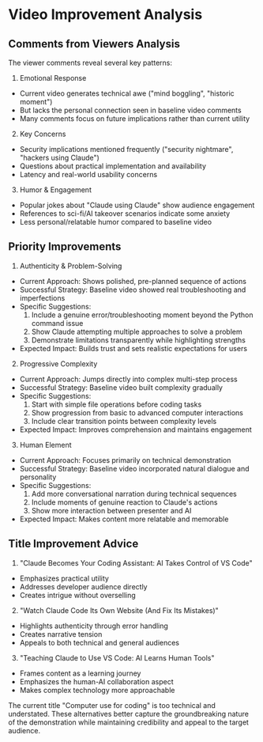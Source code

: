 # Video Improvement Analysis

## Comments from Viewers Analysis

The viewer comments reveal several key patterns:

1. Emotional Response
- Current video generates technical awe ("mind boggling", "historic moment")
- But lacks the personal connection seen in baseline video comments
- Many comments focus on future implications rather than current utility

2. Key Concerns
- Security implications mentioned frequently ("security nightmare", "hackers using Claude")
- Questions about practical implementation and availability
- Latency and real-world usability concerns

3. Humor & Engagement
- Popular jokes about "Claude using Claude" show audience engagement
- References to sci-fi/AI takeover scenarios indicate some anxiety
- Less personal/relatable humor compared to baseline video

## Priority Improvements

1. Authenticity & Problem-Solving
- Current Approach: Shows polished, pre-planned sequence of actions
- Successful Strategy: Baseline video showed real troubleshooting and imperfections
- Specific Suggestions:
  1. Include a genuine error/troubleshooting moment beyond the Python command issue
  2. Show Claude attempting multiple approaches to solve a problem
  3. Demonstrate limitations transparently while highlighting strengths
- Expected Impact: Builds trust and sets realistic expectations for users

2. Progressive Complexity
- Current Approach: Jumps directly into complex multi-step process
- Successful Strategy: Baseline video built complexity gradually
- Specific Suggestions:
  1. Start with simple file operations before coding tasks
  2. Show progression from basic to advanced computer interactions
  3. Include clear transition points between complexity levels
- Expected Impact: Improves comprehension and maintains engagement

3. Human Element
- Current Approach: Focuses primarily on technical demonstration
- Successful Strategy: Baseline video incorporated natural dialogue and personality
- Specific Suggestions:
  1. Add more conversational narration during technical sequences
  2. Include moments of genuine reaction to Claude's actions
  3. Show more interaction between presenter and AI
- Expected Impact: Makes content more relatable and memorable

## Title Improvement Advice

1. "Claude Becomes Your Coding Assistant: AI Takes Control of VS Code"
- Emphasizes practical utility
- Addresses developer audience directly
- Creates intrigue without overselling

2. "Watch Claude Code Its Own Website (And Fix Its Mistakes)"
- Highlights authenticity through error handling
- Creates narrative tension
- Appeals to both technical and general audiences

3. "Teaching Claude to Use VS Code: AI Learns Human Tools"
- Frames content as a learning journey
- Emphasizes the human-AI collaboration aspect
- Makes complex technology more approachable

The current title "Computer use for coding" is too technical and understated. These alternatives better capture the groundbreaking nature of the demonstration while maintaining credibility and appeal to the target audience.